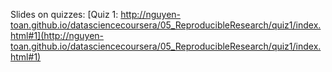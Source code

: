 Slides on quizzes:
[Quiz 1: http://nguyen-toan.github.io/datasciencecoursera/05_ReproducibleResearch/quiz1/index.html#1](http://nguyen-toan.github.io/datasciencecoursera/05_ReproducibleResearch/quiz1/index.html#1)
